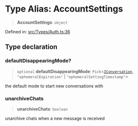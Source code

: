 # Type Alias: AccountSettings

> **AccountSettings**: `object`

Defined in: [src/Types/Auth.ts:36](https://github.com/Fokusdotid/bail/blob/cf6cc85134e12081bc635cea02cc0eee74033a81/src/Types/Auth.ts#L36)

## Type declaration

### defaultDisappearingMode?

> `optional` **defaultDisappearingMode**: `Pick`\<[`IConversation`](../namespaces/proto/interfaces/IConversation.md), `"ephemeralExpiration"` \| `"ephemeralSettingTimestamp"`\>

the default mode to start new conversations with

### unarchiveChats

> **unarchiveChats**: `boolean`

unarchive chats when a new message is received
